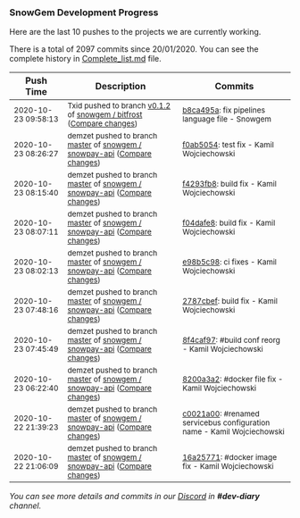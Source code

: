 
### SnowGem Development Progress

Here are the last 10 pushes to the projects we are currently working.

There is a total of 2097 commits since 20/01/2020. You can see the complete history in
 [Complete_list.md](Complete_list.md) file.

| Push Time | Description | Commits |
| --- | --- | --- |
| <sub>2020-10-23 09:58:13</sub> | <sub>Txid pushed to branch [v0\.1\.2](https://gitlab.com/snowgem/bitfrost/commits/v0.1.2) of [snowgem / bitfrost](https://gitlab.com/snowgem/bitfrost) ([Compare changes](https://gitlab.com/snowgem/bitfrost/compare/6e0c47d80ef1112e69d7ab35c8e7c225a096a18a...b8ca495af2855d100b4dddb4811fec876341d23b))</sub> | <sub>[b8ca495a](https://gitlab.com/snowgem/bitfrost/-/commit/b8ca495af2855d100b4dddb4811fec876341d23b): fix pipelines language file - Snowgem</sub> |
| <sub>2020-10-23 08:26:27</sub> | <sub>demzet pushed to branch [master](https://gitlab.com/snowgem/snowpay-api/commits/master) of [snowgem / snowpay\-api](https://gitlab.com/snowgem/snowpay-api) ([Compare changes](https://gitlab.com/snowgem/snowpay-api/compare/f4293fb893236898562940789046c1ca15a377fe...f0ab5054c389d59e093157e252e213d1e245dc36))</sub> | <sub>[f0ab5054](https://gitlab.com/snowgem/snowpay-api/-/commit/f0ab5054c389d59e093157e252e213d1e245dc36): test fix - Kamil Wojciechowski</sub> |
| <sub>2020-10-23 08:15:40</sub> | <sub>demzet pushed to branch [master](https://gitlab.com/snowgem/snowpay-api/commits/master) of [snowgem / snowpay\-api](https://gitlab.com/snowgem/snowpay-api) ([Compare changes](https://gitlab.com/snowgem/snowpay-api/compare/f04dafe832dd0020b60509c10598534e6eef87ee...f4293fb893236898562940789046c1ca15a377fe))</sub> | <sub>[f4293fb8](https://gitlab.com/snowgem/snowpay-api/-/commit/f4293fb893236898562940789046c1ca15a377fe): build fix - Kamil Wojciechowski</sub> |
| <sub>2020-10-23 08:07:11</sub> | <sub>demzet pushed to branch [master](https://gitlab.com/snowgem/snowpay-api/commits/master) of [snowgem / snowpay\-api](https://gitlab.com/snowgem/snowpay-api) ([Compare changes](https://gitlab.com/snowgem/snowpay-api/compare/e98b5c98095d7cbebf64d391f380490b04c62c82...f04dafe832dd0020b60509c10598534e6eef87ee))</sub> | <sub>[f04dafe8](https://gitlab.com/snowgem/snowpay-api/-/commit/f04dafe832dd0020b60509c10598534e6eef87ee): build fix - Kamil Wojciechowski</sub> |
| <sub>2020-10-23 08:02:13</sub> | <sub>demzet pushed to branch [master](https://gitlab.com/snowgem/snowpay-api/commits/master) of [snowgem / snowpay\-api](https://gitlab.com/snowgem/snowpay-api) ([Compare changes](https://gitlab.com/snowgem/snowpay-api/compare/2787cbef81fc42e05966f23333dc7f9c2edad69d...e98b5c98095d7cbebf64d391f380490b04c62c82))</sub> | <sub>[e98b5c98](https://gitlab.com/snowgem/snowpay-api/-/commit/e98b5c98095d7cbebf64d391f380490b04c62c82): ci fixes - Kamil Wojciechowski</sub> |
| <sub>2020-10-23 07:48:16</sub> | <sub>demzet pushed to branch [master](https://gitlab.com/snowgem/snowpay-api/commits/master) of [snowgem / snowpay\-api](https://gitlab.com/snowgem/snowpay-api) ([Compare changes](https://gitlab.com/snowgem/snowpay-api/compare/8f4caf9799216fc73d103da1c2bfb42dd11806f6...2787cbef81fc42e05966f23333dc7f9c2edad69d))</sub> | <sub>[2787cbef](https://gitlab.com/snowgem/snowpay-api/-/commit/2787cbef81fc42e05966f23333dc7f9c2edad69d): build fix - Kamil Wojciechowski</sub> |
| <sub>2020-10-23 07:45:49</sub> | <sub>demzet pushed to branch [master](https://gitlab.com/snowgem/snowpay-api/commits/master) of [snowgem / snowpay\-api](https://gitlab.com/snowgem/snowpay-api) ([Compare changes](https://gitlab.com/snowgem/snowpay-api/compare/8200a3a2d1eb7927f4d7a63814709851b9c396d5...8f4caf9799216fc73d103da1c2bfb42dd11806f6))</sub> | <sub>[8f4caf97](https://gitlab.com/snowgem/snowpay-api/-/commit/8f4caf9799216fc73d103da1c2bfb42dd11806f6): #build conf reorg - Kamil Wojciechowski</sub> |
| <sub>2020-10-23 06:22:40</sub> | <sub>demzet pushed to branch [master](https://gitlab.com/snowgem/snowpay-api/commits/master) of [snowgem / snowpay\-api](https://gitlab.com/snowgem/snowpay-api) ([Compare changes](https://gitlab.com/snowgem/snowpay-api/compare/c0021a002b13f6c95f68bb43ce834be627979e4e...8200a3a2d1eb7927f4d7a63814709851b9c396d5))</sub> | <sub>[8200a3a2](https://gitlab.com/snowgem/snowpay-api/-/commit/8200a3a2d1eb7927f4d7a63814709851b9c396d5): #docker file fix - Kamil Wojciechowski</sub> |
| <sub>2020-10-22 21:39:23</sub> | <sub>demzet pushed to branch [master](https://gitlab.com/snowgem/snowpay-api/commits/master) of [snowgem / snowpay\-api](https://gitlab.com/snowgem/snowpay-api) ([Compare changes](https://gitlab.com/snowgem/snowpay-api/compare/16a257717e772a16cc3880a0a47161b21fa61fd3...c0021a002b13f6c95f68bb43ce834be627979e4e))</sub> | <sub>[c0021a00](https://gitlab.com/snowgem/snowpay-api/-/commit/c0021a002b13f6c95f68bb43ce834be627979e4e): #renamed servicebus configuration name - Kamil Wojciechowski</sub> |
| <sub>2020-10-22 21:06:09</sub> | <sub>demzet pushed to branch [master](https://gitlab.com/snowgem/snowpay-api/commits/master) of [snowgem / snowpay\-api](https://gitlab.com/snowgem/snowpay-api) ([Compare changes](https://gitlab.com/snowgem/snowpay-api/compare/608062eb30a7b023cf8df43dec3a18f1ec60628f...16a257717e772a16cc3880a0a47161b21fa61fd3))</sub> | <sub>[16a25771](https://gitlab.com/snowgem/snowpay-api/-/commit/16a257717e772a16cc3880a0a47161b21fa61fd3): #docker image fix - Kamil Wojciechowski</sub> |

_You can see more details and commits in our [Discord](https://discord.gg/zumGnbg) in **#dev-diary** channel._
